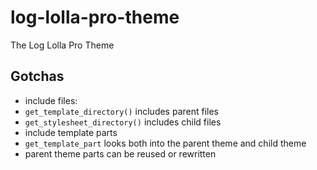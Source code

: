 # log-lolla-pro-theme

The Log Lolla Pro Theme


## Gotchas

* include files:
 * `get_template_directory()` includes parent files
 * `get_stylesheet_directory()` includes child files
* include template parts
 * `get_template_part` looks both into the parent theme and child theme
 * parent theme parts can be reused or rewritten
